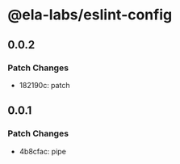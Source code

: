 # @ela-labs/eslint-config

## 0.0.2

### Patch Changes

- 182190c: patch

## 0.0.1

### Patch Changes

- 4b8cfac: pipe
